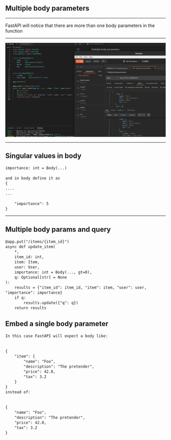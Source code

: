 ## Multiple body parameters

<hr>

FastAPI will notice that there are more than one body parameters in the function



<hr>

![code and output](code-output.png)

<hr>

## Singular values in body

    importance: int = Body(...)
    
    and in body define it as 
    {
    ....
    ...
    
        "importance": 5
    }

<hr>

## Multiple body params and query 

    @app.put("/items/{item_id}")
    async def update_item(
        *,
        item_id: int,
        item: Item,
        user: User,
        importance: int = Body(..., gt=0),
        q: Optional[str] = None
    ):
        results = {"item_id": item_id, "item": item, "user": user,  "importance": importance}
        if q:
            results.update({"q": q})
        return results





## Embed a single body parameter

    In this case FastAPI will expect a body like:


    {
        "item": {
            "name": "Foo",
            "description": "The pretender",
            "price": 42.0,
            "tax": 3.2
        }
    }
    instead of:


    {
        "name": "Foo",
        "description": "The pretender",
        "price": 42.0,
        "tax": 3.2
    }
